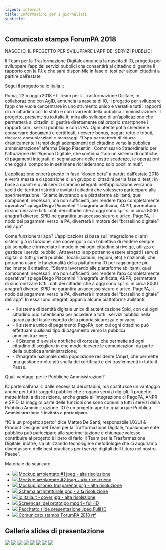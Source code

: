 ```yaml
---
layout: internal
title: Informazioni per i giornalisti
subtitle:
---
```


<section class="container mw-60">
    <div class="row">
        <div class="col-md-7 internal-page__bodytable">
            <h2>Comunicato stampa ForumPA 2018</h2>
            <p class="mt-2 mt-md-5 mb-2 mb-md-4 h6">NASCE IO, IL PROGETTO PER SVILUPPARE L’APP DEI SERVIZI PUBBLICI</p>
<p class="font-italic mb-md-4">Il Team per la Trasformazione Digitale annuncia la nascita di IO, progetto per sviluppare l’app dei servizi pubblici che consentirà al cittadino di gestire il rapporto con la PA e che sarà disponibile in fase di test per alcuni cittadini a partire dall’estate.</p>
<p class="font-weight-bold mb-md-4">
Segui il progetto su <a  href="https://io.italia.it">io.italia.it</a></p>
<p>
Roma, 22 maggio 2018 - Il Team per la Trasformazione Digitale, in collaborazione con AgID, annuncia la nascita di IO,  il progetto per sviluppare l’app che vuole concentrare in uno strumento unico e versatile tutti i rapporti di un cittadino con lo stato e con i vari enti della pubblica amministrazione. Il progetto, presente su io.italia.it, mira allo sviluppo di un’applicazione che permetterà ai cittadini di gestire direttamente dal proprio smartphone i rapporti con i servizi pubblici e con la PA. Ogni utente potrà chiedere e conservare documenti e certificati, ricevere bonus, pagare rette e tributi, ricevere comunicazioni e messaggi. “L’app permetterà di ridurre drasticamente i tempi degli adempimenti del cittadino verso la pubblica amministrazione” afferma Diego Piacentini, Commissario Straordinario per l'attuazione dell'Agenda Digitale, che continua “con un sistema di notifiche, di pagamenti integrati, di segnalazione delle nostre scadenze, le operazioni che oggi si compiono in settimane richiederanno solo pochi minuti”.</p>
<p>
L’applicazione entrerà presto in fase “closed beta” a partire dall’estate 2018 e verrà messa a disposizione di un gruppo di cittadini per la fase di test,: in base a quanti e quali servizi saranno integrati nell’applicazione verranno scelti dei territori ristretti e invitati i cittadini che volessero partecipare alla sperimentazione.  “Stiamo lavorando alle piattaforme abilitanti, quei componenti necessari, ma non sufficienti, per rendere l’app completamente operativa” spiega Diego Piacentini “l’anagrafe unificata, ANPR, permetterà di sincronizzare tutti i dati dei cittadini che a oggi sono sparsi in circa 8000 anagrafi diverse, SPID ne garantirà un accesso sicuro e unico, PagoPA, il nodo dei pagamenti verso la PA, diventerà il motore del “borsellino digitale” dell’app”.</p>

<p><span class="d-block font-weight-bold" >Come funzionerà l’app?</span>
L’applicazione si basa sull’integrazione di altri sistemi già in funzione, che convergono con l’obiettivo di rendere sempre più semplice e immediato il modo in cui ogni cittadino si rivolge, utilizza e gestisce i servizi pubblici. 
Attraverso l’app potranno essere erogati i servizi digitali di tutti gli enti pubblici, locali (comuni, regioni, etc) e nazionali, che potranno usare le funzionalità della piattaforma IO per raggiungere più facilmente il cittadino.
“Stiamo lavorando alle piattaforme abilitanti, quei componenti necessari, ma non sufficienti, per rendere l’app completamente operativa” spiega Diego Piacentini “l’anagrafe unificata, ANPR, permetterà di sincronizzare tutti i dati dei cittadini che a oggi sono sparsi in circa 8000 anagrafi diverse, SPID ne garantirà un accesso sicuro e unico, PagoPA, il nodo dei pagamenti verso la PA, diventerà il motore del “borsellino digitale” dell’app”.
In essa sono integrati appunto alcune piattaforme abilitanti:
<ul class="list-unstyled">
<li>- il sistema di identità digitale unico di autenticazione Spid, con cui ogni cittadino può autenticarsi per accedere a tutti i servizi pubblici nella garanzia del totale rispetto della propria sicurezza e privacy;</li>
<li>- il sistema unico di pagamento PagoPA, con cui ogni cittadino può effettuare qualsiasi tipo di pagamento verso la pubblica amministrazione;</li>
<li>- il Sistema di avvisi e notifiche di cortesia, che permette ad ogni cittadino di scegliere in che modo ricevere le comunicazioni da parte della pubblica amministrazione;</li>
<li>- l’Anagrafe nazionale della popolazione residente (Anpr), che permette una gestione molto più snella dei certificati e dei trasferimenti in tutto il Paese.</li>
</ul>
</p>
<p class="font-weight-bold mt-2 mt-md-4">Quali vantaggi per le Pubbliche Amministrazioni?</p>
<p>
IO parte dall’analisi dalle necessità dei cittadini, ma costituisce un vantaggio anche per tutti i soggetti pubblici che erogano servizi digitali. Il progetto mette infatti a disposizione, anche grazie all’integrazione di PagoPA, ANPR e SPID, la maggior parte delle funzioni che sono comuni a tutti i servizi della Pubblica Amministrazione. 
IO è un progetto aperto: qualunque Pubblica Amministrazione è invitata a partecipare.</p>
<p>
“IO è un progetto aperto” dice Matteo De Santi, responsabile UX/UI & Product Designer del Team per la Trasformazione Digitale, “qualunque ente pubblico può partecipare alla sperimentazione e chiunque volesse contribuire al progetto è libero di farlo. Il Team per la Trasformazione Digitale, inoltre, sta utilizzando tecnologie e metodologie  che ci auguriamo diventassero delle best practices per i servizi digitali dell futuro nel nostro Paese”.
</p>
        </div>
        <div class="col-md-5" >
	        <aside class="mt-0 mt-md-5 pt-3 pt-md-5 pb-3 pb-md-5">
            <p class="font-weight-bold">Materiale da scaricare</p>
            <ul class="list-unstyled mt-2 mt-md-5">
                <li class="mb-2 mb-md-4 pt-2 pb-2">
                    <a class="d-flex" href="{{'/assets/download/mockup-io-high-bg-1.jpg' | relative_url}}">
                        <img class="mr-3 mr-5" src="{{'/assets/img/icon-download.svg' | relative_url}}">
                        <span class="font-weight-bold">Mockup ambientato #1 jpeg - alta risoluzione</span>
                    </a>
                </li>
                <li class="mb-2 mb-md-4 pt-2 pb-2">
                    <a class="d-flex" href="{{'/assets/download/mockup-io-high-bg-1.jpg' | relative_url}}">
                        <img class="mr-3 mr-5" src="{{'/assets/img/icon-download.svg' | relative_url}}">
                        <span class="font-weight-bold">Mockup ambientato #2 jpeg - alta risoluzione</span>
                    </a>
                </li>
                <li class="mb-2 mb-md-4 pt-2 pb-2">
                    <a class="d-flex" href="{{'/assets/download/mockup-io-iphonex-transparent.png' | relative_url}}">
                        <img class="mr-3 mr-5" src="{{'/assets/img/icon-download.svg' | relative_url}}">
                        <span class="font-weight-bold">Mockup iphonex trasparente png - alta risoluzione</span>
                    </a>
                </li>
                <li class="mb-2 mb-md-4 pt-2 pb-2">
                    <a class="d-flex" href="{{'/assets/download/schema-architetturale@3x.png' | relative_url}}" >
                        <img class="mr-3 mr-5" src="{{'/assets/img/icon-download.svg' | relative_url}}">
                        <span  class="font-weight-bold">Schema architetturale png - alta risoluzione</span>
                    </a>
                </li>
                <li class="mb-2 mb-md-4 pt-2 pb-2">
                    <a class="d-flex" href="{{'/assets/download/io.italia.it-cover-high.jpg' | relative_url}}">
                        <img class="mr-3 mr-5" src="{{'/assets/img/icon-download.svg' | relative_url}}">
                        <span  class="font-weight-bold">io.italia.it - cover jpg - alta risoluzione</span>
                    </a>
                </li>
                <li class="mb-2 mb-md-4 pt-2 pb-2">
                    <a class="d-flex" href="#" >
                        <img class="mr-3 mr-5" src="{{'/assets/img/icon-download.svg' | relative_url}}">
                        <span  class="font-weight-bold">Screencast del prototipo mpg4 - fullHD</span>
                    </a>
                </li>
                <li class="mb-2 mb-md-4 pt-2 pb-2">
                    <a class="d-flex" href="{{'/assets/download/io-slides.zip' | relative_url}}">
                        <img class="mr-3 mr-5" src="{{'/assets/img/icon-download.svg' | relative_url}}">
                        <span  class="font-weight-bold">Pacchetto slide presentazione Jpeg FullHD</span>
                    </a>
                </li>
                <li class="mb-2 mb-md-4 pt-2 pb-2">
                    <a class="d-flex" href="#">
                        <img class="mr-3 mr-5" src="{{'/assets/img/icon-download.svg' | relative_url}}">
                        <span  class="font-weight-bold">Comunicato stampa ForumPA 2018 rtf</span>
                    </a>
                </li>
            </ul>
            </aside>
        </div>
    </div><!--/row-->
</section>

<section class="giornalisti__slides pt-3 pt-md-4 pb-3 pb-md-4">
    <div class="container">
        <h2>Galleria slides di presentazione</h2>
    </div>
    <div class="giornalisti__slides-container mt-2 mt-md-5">
        <div class="d-flex flex-row flex-wrap">
            <a class="giornalisti__slides-item" href="#"><img src="{{'/assets/img/slides/io.italia.it-cover@2x.jpg' | relative_url}}"></a>
            <a class="giornalisti__slides-item" href="#"><img src="{{'/assets/img/slides/slide-02-messaggi@2x.png' | relative_url}}"></a>
            <a class="giornalisti__slides-item" href="#"><img src="{{'/assets/img/slides/slide-03-pagamenti@2x.png' | relative_url}}"></a>
            <a class="giornalisti__slides-item" href="#"><img src="{{'/assets/img/slides/slide-04-documenti@2x.png' | relative_url}}"></a>
            <a class="giornalisti__slides-item" href="#"><img src="{{'/assets/img/slides/slide-05-preferenze@2x.png' | relative_url}}"></a>
            <a class="giornalisti__slides-item" href="#"><img src="{{'/assets/img/slides/slide-06-profilo@2x.png' | relative_url}}"></a>
            <a class="giornalisti__slides-item" href="#"><img src="{{'/assets/img/slides/slide-07-architettura-01@2x.png' | relative_url}}"></a>
            <a class="giornalisti__slides-item" href="#"><img src="{{'/assets/img/slides/slide-07-architettura-02@2x.png' | relative_url}}"></a>
        </div>
    </div>
</section>